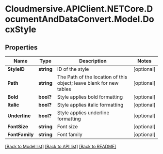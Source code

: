 # Cloudmersive.APIClient.NETCore.DocumentAndDataConvert.Model.DocxStyle
## Properties

Name | Type | Description | Notes
------------ | ------------- | ------------- | -------------
**StyleID** | **string** | ID of the style | [optional] 
**Path** | **string** | The Path of the location of this object; leave blank for new tables | [optional] 
**Bold** | **bool?** | Style applies bold formatting | [optional] 
**Italic** | **bool?** | Style applies italic formatting | [optional] 
**Underline** | **bool?** | Style applies underline formatting | [optional] 
**FontSize** | **string** | Font size | [optional] 
**FontFamily** | **string** | Font family | [optional] 

[[Back to Model list]](../README.md#documentation-for-models) [[Back to API list]](../README.md#documentation-for-api-endpoints) [[Back to README]](../README.md)

